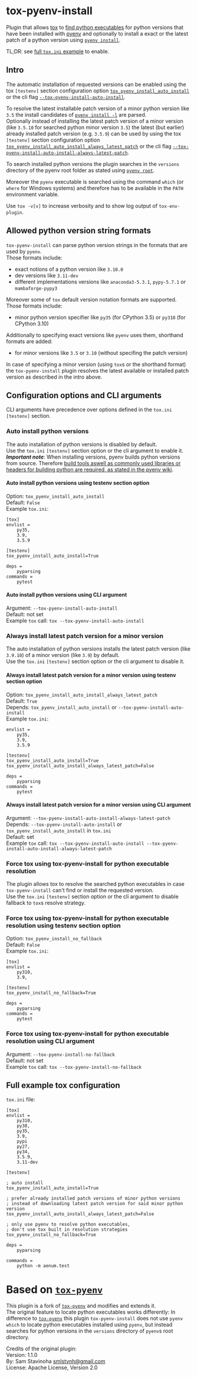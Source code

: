 # tox-pyenv-install

Plugin that allows [tox](https://tox.readthedocs.org/en/latest/)
to [find python executables](https://testrun.org/tox/latest/plugins.html#tox.hookspecs.tox_get_python_executable) 
for python versions that have been installed with 
[pyenv](https://github.com/pyenv/pyenv) and optionally 
to install a exact or the latest patch of a python version using
[`pyenv install`](https://github.com/pyenv/pyenv/blob/master/COMMANDS.md#pyenv-install).

TL;DR: see [full `tox.ini` example](#full-example-tox-configuration) to enable.

## Intro
The automatic installation of requested versions can be enabled using the tox `[testenv]` section configuration option 
[`tox_pyenv_install_auto_install`](#auto-install-python-versions-using-testenv-section-option) 
or the cli flag [`--tox-pyenv-install-auto-install`](#auto-install-python-versions-using-cli-argument).

To resolve the latest installable patch version of a
minor python version like `3.5` the install candidates of 
[`pyenv install -l`](https://github.com/pyenv/pyenv/blob/master/COMMANDS.md#pyenv-install)
are parsed.\
Optionally instead of installing the latest patch version of a minor version 
(like `3.5.10` for searched python minor version `3.5`)
the latest (but earlier) already installed patch version (e.g. `3.5.9`) can be used 
by using the tox `[testenv]` section configuration option 
[`tox_pyenv_install_auto_install_always_latest_patch`](#always-install-latest-patch-version-for-a-minor-version-using-testenv-section-option) 
or the cli flag [`--tox-pyenv-install-auto-install-always-latest-patch`](#always-install-latest-patch-version-for-a-minor-version-using-cli-argument).

To search installed python versions the plugin searches in the `versions` directory of
the pyenv root folder as stated using
[`pyenv root`](https://github.com/pyenv/pyenv/blob/master/COMMANDS.md#pyenv-root).

Moreover the `pyenv` executable is searched using the command `which` (or `where` for Windows systems)
and therefore has to be available in the `PATH` environment variable.

Use `tox -v[v]` to increase verbosity and to show log output of `tox-env-plugin`.

## Allowed python version string formats
`tox-pyenv-install` can parse python version strings in the formats that are used by `pyenv`.\
Those formats include:
- exact notions of a python version like `3.10.0`
- dev versions like `3.11-dev`
- different implementations versions like `anaconda3-5.3.1`, `pypy-5.7.1` or `mambaforge-pypy3`

Moreover some of `tox` default version notation formats are supported.
Those formats include:
- minor python version specifier like `py35` (for CPython 3.5) or `py310` (for CPython 3.10)

Additionally to specifying exact versions 
like `pyenv` uses them, shorthand formats are added:
- for minor versions like `3.5` or `3.10` (without specifing the patch version)

In case of specifying a minor version (using `tox`s or the shorthand format) the
`tox-pyenv-install` plugin resolves the latest available or installed patch
version as described in the intro above.

## Configuration options and CLI arguments
CLI arguments have precedence over options defined in the `tox.ini` `[testenv]` section.

### Auto install python versions
The auto installation of python versions is disabled by default.\
Use the `tox.ini` `[testenv]` section option or the cli argument to enable it.\
**_Important note_**: When installing versions, pyenv builds python versions from source.
Therefore [build tools aswell as commonly used libraries or headers for building python are required,
as stated in the pyenv wiki](https://github.com/pyenv/pyenv/wiki#suggested-build-environment).

#### Auto install python versions using testenv section option
Option: `tox_pyenv_install_auto_install`\
Default: `False`\
Example `tox.ini`:
```
[tox]
envlist =
    py35,
    3.9,
    3.5.9
    
[testenv]
tox_pyenv_install_auto_install=True

deps =
    pyparsing
commands =
    pytest
```

#### Auto install python versions using CLI argument
Argument: `--tox-pyenv-install-auto-install`\
Default: not set\
Example `tox` call: `tox --tox-pyenv-install-auto-install`

### Always install latest patch version for a minor version

The auto installation of python versions installs the latest patch
version (like `3.9.10`) of a minor version (like `3.9`) by default.\
Use the `tox.ini` `[testenv]` section option or the cli argument to disable it.

#### Always install latest patch version for a minor version using testenv section option
Option: `tox_pyenv_install_auto_install_always_latest_patch`\
Default: `True`\
Depends: `tox_pyenv_install_auto_install` or `--tox-pyenv-install-auto-install`\
Example `tox.ini`:
```
envlist =
    py35,
    3.9,
    3.5.9
    
[testenv]
tox_pyenv_install_auto_install=True
tox_pyenv_install_auto_install_always_latest_patch=False

deps =
    pyparsing
commands =
    pytest
```

#### Always install latest patch version for a minor version using CLI argument
Argument: `--tox-pyenv-install-auto-install-always-latest-patch`\
Depends: `--tox-pyenv-install-auto-install` or `tox_pyenv_install_auto_install` in `tox.ini`\
Default: set\
Example `tox` call: `tox --tox-pyenv-install-auto-install --tox-pyenv-install-auto-install-always-latest-patch`


### Force tox using tox-pyenv-install for python executable resolution

The plugin allows tox to resolve the searched python executables in case `tox-pyenv-install` can't find or install 
the requested version.\
Use the `tox.ini` `[testenv]` section option or the cli argument to disable fallback to `tox`s resolve strategy.

### Force tox using tox-pyenv-install for python executable resolution using testenv section option
Option: `tox_pyenv_install_no_fallback`\
Default: `False`\
Example `tox.ini`:
```
[tox]
envlist =
    py310,
    3.9,

[testenv]
tox_pyenv_install_no_fallback=True

deps =
    pyparsing
commands =
    pytest
```

### Force tox using tox-pyenv-install for python executable resolution using CLI argument
Argument: `--tox-pyenv-install-no-fallback`\
Default: not set\
Example `tox` call: `tox --tox-pyenv-install-no-fallback`


## Full example tox configuration
`tox.ini` file:
```
[tox]
envlist =
    py310,
    py38,
    py35,
    3.9,
    pypi
    py27,
    py34,
    3.5.9,
    3.11-dev

[testenv]

; auto install
tox_pyenv_install_auto_install=True

; prefer already installed patch versions of minor python versions
; instead of downloading latest patch version for said minor python version
tox_pyenv_install_auto_install_always_latest_patch=False

; only use pyenv to resolve python executables, 
; don't use tox built in resolution strategies
tox_pyenv_install_no_fallback=True

deps =
    pyparsing

commands =
    python -m aenum.test
```

# Based on [`tox-pyenv`](https://pypi.python.org/pypi/tox-pyenv)
This plugin is a fork of [`tox-pyenv`](https://pypi.python.org/pypi/tox-pyenv) and modifies and extends it.\
The original feature to locate python executables works differently:
In difference to [`tox-pyenv`](https://pypi.python.org/pypi/tox-pyenv) 
this plugin `tox-pyenv-install` does not use `pyenv which` to locate python executables
installed using `pyenv`, but instead searches for python versions in the `versions` directory 
of `pyenv`s root directory.

Credits of the original plugin:\
Version:       1.1.0\
By:            Sam Stavinoha <smlstvnh@gmail.com>\
License: Apache License, Version 2.0